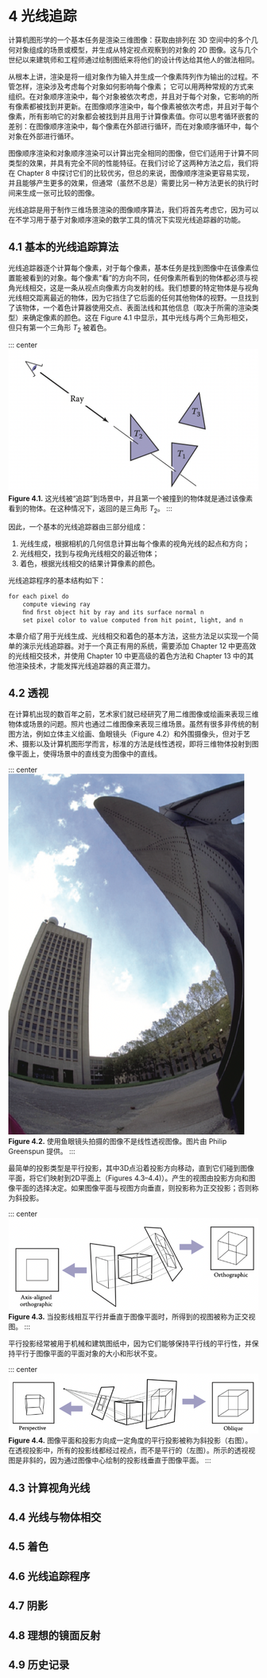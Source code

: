 # 4 光线追踪

计算机图形学的一个基本任务是渲染三维图像：获取由排列在 3D 空间中的多个几何对象组成的场景或模型，并生成从特定视点观察到的对象的 2D 图像。这与几个世纪以来建筑师和工程师通过绘制图纸来将他们的设计传达给其他人的做法相同。

从根本上讲，渲染是将一组对象作为输入并生成一个像素阵列作为输出的过程。不管怎样，渲染涉及考虑每个对象如何影响每个像素； 它可以用两种常规的方式来组织。在对象顺序渲染中，每个对象被依次考虑，并且对于每个对象，它影响的所有像素都被找到并更新。在图像顺序渲染中，每个像素被依次考虑，并且对于每个像素，所有影响它的对象都会被找到并且用于计算像素值。你可以思考循环嵌套的差别：在图像顺序渲染中，每个像素在外部进行循环，而在对象顺序循环中，每个对象在外部进行循环。

图像顺序渲染和对象顺序渲染可以计算出完全相同的图像，但它们适用于计算不同类型的效果，并具有完全不同的性能特征。在我们讨论了这两种方法之后，我们将在 Chapter 8 中探讨它们的比较优劣，但总的来说，图像顺序渲染更容易实现，并且能够产生更多的效果，但通常（虽然不总是）需要比另一种方法更长的执行时间来生成一张可比较的图像。

光线追踪是用于制作三维场景渲染的图像顺序算法，我们将首先考虑它，因为可以在不学习用于基于对象顺序渲染的数学工具的情况下实现光线追踪器的功能。

## 4.1 基本的光线追踪算法

光线追踪器逐个计算每个像素，对于每个像素，基本任务是找到图像中在该像素位置能被看到的对象。每个像素“看”的方向不同，任何像素所看到的物体都必须与视角光线相交，这是一条从视点向像素方向发射的线。我们想要的特定物体是与视角光线相交距离最近的物体，因为它挡住了它后面的任何其他物体的视野。一旦找到了该物体，一个着色计算器使用交点、表面法线和其他信息（取决于所需的渲染类型）来确定像素的颜色。这在 Figure 4.1 中显示，其中光线与两个三角形相交，但只有第一个三角形 $T_2$ 被着色。

::: center
![](../images/4_1.png)
**Figure 4.1.** 这光线被“追踪”到场景中，并且第一个被撞到的物体就是通过该像素看到的物体。在这种情况下，返回的是三角形 $T_2$。
:::

因此，一个基本的光线追踪器由三部分组成：

1. 光线生成，根据相机的几何信息计算出每个像素的视角光线的起点和方向；
2. 光线相交，找到与视角光线相交的最近物体；
3. 着色，根据光线相交的结果计算像素的颜色。

光线追踪程序的基本结构如下：

```
for each pixel do
    compute viewing ray
    ﬁnd ﬁrst object hit by ray and its surface normal n
    set pixel color to value computed from hit point, light, and n
```

本章介绍了用于光线生成、光线相交和着色的基本方法，这些方法足以实现一个简单的演示光线追踪器。对于一个真正有用的系统，需要添加 Chapter 12 中更高效的光线相交技术，并使用 Chapter 10 中更高级的着色方法和 Chapter 13 中的其他渲染技术，才能发挥光线追踪器的真正潜力。

## 4.2 透视

在计算机出现的数百年之前，艺术家们就已经研究了用二维图像或绘画来表现三维物体或场景的问题。照片也通过二维图像来表现三维场景。虽然有很多非传统的制图方法，例如立体主义绘画、鱼眼镜头（Figure 4.2）和外围摄像头，但对于艺术、摄影以及计算机图形学而言，标准的方法是线性透视，即将三维物体投射到图像平面上，使得场景中的直线变为图像中的直线。

::: center
![](../images/4_2.png)
**Figure 4.2.** 使用鱼眼镜头拍摄的图像不是线性透视图像。图片由 Philip Greenspun 提供。
:::

最简单的投影类型是平行投影，其中3D点沿着投影方向移动，直到它们碰到图像平面，将它们映射到2D平面上（Figures 4.3–4.4)）。产生的视图由投影方向和图像平面的选择决定。如果图像平面与视图方向垂直，则投影称为正交投影；否则称为斜投影。

::: center
![](../images/4_3.png)
**Figure 4.3.** 当投影线相互平行并垂直于图像平面时，所得到的视图被称为正交视图。
:::

平行投影经常被用于机械和建筑图纸中，因为它们能够保持平行线的平行性，并保持平行于图像平面的平面对象的大小和形状不变。

::: center
![](../images/4_4.png)
**Figure 4.4.** 图像平面和投影方向成一定角度的平行投影被称为斜投影（右图）。在透视投影中，所有的投影线都经过视点，而不是平行的（左图）。所示的透视视图是非斜的，因为通过图像中心绘制的投影线垂直于图像平面。
:::

## 4.3 计算视角光线

## 4.4 光线与物体相交

## 4.5 着色

## 4.6 光线追踪程序

## 4.7 阴影

## 4.8 理想的镜面反射

## 4.9 历史记录
